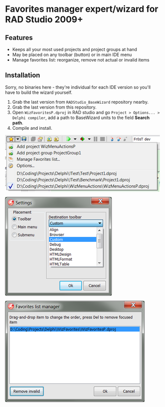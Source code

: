 Favorites manager expert/wizard for RAD Studio 2009+
====================================================

Features
--------

* Keeps all your most used projects and project groups at hand
* May be placed on any toolbar (button) or in main IDE menu
* Manage favorites list: reorganize, remove not actual or invalid items

Installation
------------

Sorry, no binaries here - they're individual for each IDE version so you'll have to build the wizard yourself.

1. Grab the last version from `RADStudio_BaseWizard` repository nearby.
2. Grab the last version from this repository.
3. Open `WizFavoritesP.dproj` in RAD studio and go `Project > Options... > Delphi compiler`, add a path to BaseWizard units to the field **Search path**.
4. Compile and install.


![](./screenshots/1.png?raw=true)


![](./screenshots/2.png?raw=true)


![](./screenshots/3.png?raw=true)